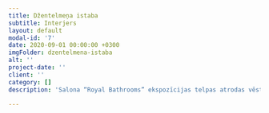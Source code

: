 ```yaml
---
title: Džentelmeņa istaba
subtitle: Interjers
layout: default
modal-id: '7'
date: 2020-09-01 00:00:00 +0300
imgFolder: dzentelmena-istaba
alt: ''
project-date: ''
client: ''
category: []
description: 'Salona “Royal Bathrooms” ekspozīcijas telpas atrodas vēsturiskajā Kalnciema kvartālā. Galvenokārt ekspozīciju sastāda augstvērtīga angļu santehnika un mēbeles. Telpas sadalītas zonās, jeb četrās istabās. Šarmantā Lēdijas istaba veidota pēc Chanel Nr.5 motīva, kurā dominē melnbalto toņu spēle. Džentlmeņa istabas interjerā drosmīgi apvienotas klasiskās angļu vērtības ar 90.-to gadu rūpnieciskā dizaina sasniegumiem. Šī telpa asociējas ar augstvērtīgu uzvalku. Viss ir detaļās. Šo smalkumu var ieraudzīt rakstu, līniju, eleganto pelēko toņu kombinācijā ar Burgundijas sarkano. Leģendārais motocikls- Bobers, kas ir neatņemama interjera sastāvdaļa, būtībā ir kinētisks objekts, kas atspoģuļo ātro vai tieši pretēji- lēno ritējumu un liek plānot katram cilvēkam savu turpmāko dzīvi…'

---
```

